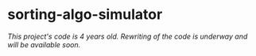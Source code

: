 # sorting-algo-simulator
*This project's code is 4 years old. Rewriting of the code is underway and will be available soon.*
